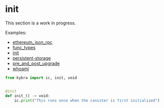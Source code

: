 # init

This section is a work in progress.

Examples:

-   [ethereum_json_rpc](https://github.com/demergent-labs/kybra/tree/main/examples/ethereum_json_rpc)
-   [func_types](https://github.com/demergent-labs/kybra/tree/main/examples/func_types)
-   [init](https://github.com/demergent-labs/kybra/tree/main/examples/init)
-   [persistent-storage](https://github.com/demergent-labs/kybra/tree/main/examples/motoko_examples/persistent-storage)
-   [pre_and_post_upgrade](https://github.com/demergent-labs/kybra/tree/main/examples/pre_and_post_upgrade)
-   [whoami](https://github.com/demergent-labs/kybra/tree/main/examples/motoko_examples/whoami)

```python
from kybra import ic, init, void


@init
def init_() -> void:
    ic.print("This runs once when the canister is first initialized")
```
